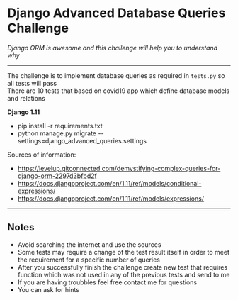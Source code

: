 # Django Advanced Database Queries Challenge

_Django ORM is awesome and this challenge will help you to understand why_

---   


The challenge is to implement database queries as required in ``tests.py`` so all tests will pass   
There are 10 tests that based on covid19 app which define database models and relations   
    
    
**Django 1.11**
* pip install -r requirements.txt
* python manage.py migrate --settings=django_advanced_queries.settings    

Sources of information:
* https://levelup.gitconnected.com/demystifying-complex-queries-for-django-orm-2297d3bfbd2f
* https://docs.djangoproject.com/en/1.11/ref/models/conditional-expressions/
* https://docs.djangoproject.com/en/1.11/ref/models/expressions/

---   
## Notes
* Avoid searching the internet and use the sources
* Some tests may require a change of the test result itself in order to meet the requirement for a specific number of queries
* After you successfully finish the challenge create new test that requires function which was not used in any of the previous tests and send to me
* If you are having troubbles feel free contact me for questions
* You can ask for hints  
